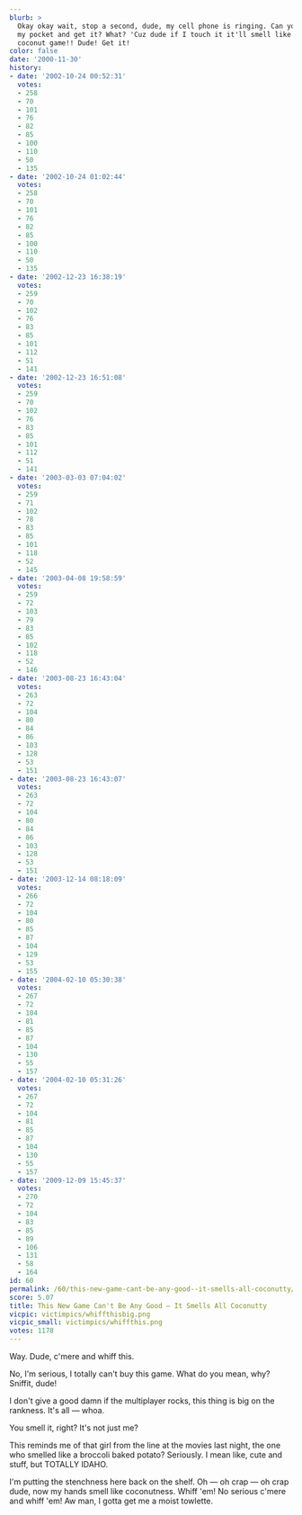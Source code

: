 ```yaml
---
blurb: >
  Okay okay wait, stop a second, dude, my cell phone is ringing. Can you reach into
  my pocket and get it? What? 'Cuz dude if I touch it it'll smell like that sick ass
  coconut game!! Dude! Get it!
color: false
date: '2000-11-30'
history:
- date: '2002-10-24 00:52:31'
  votes:
  - 258
  - 70
  - 101
  - 76
  - 82
  - 85
  - 100
  - 110
  - 50
  - 135
- date: '2002-10-24 01:02:44'
  votes:
  - 258
  - 70
  - 101
  - 76
  - 82
  - 85
  - 100
  - 110
  - 50
  - 135
- date: '2002-12-23 16:38:19'
  votes:
  - 259
  - 70
  - 102
  - 76
  - 83
  - 85
  - 101
  - 112
  - 51
  - 141
- date: '2002-12-23 16:51:08'
  votes:
  - 259
  - 70
  - 102
  - 76
  - 83
  - 85
  - 101
  - 112
  - 51
  - 141
- date: '2003-03-03 07:04:02'
  votes:
  - 259
  - 71
  - 102
  - 78
  - 83
  - 85
  - 101
  - 118
  - 52
  - 145
- date: '2003-04-08 19:58:59'
  votes:
  - 259
  - 72
  - 103
  - 79
  - 83
  - 85
  - 102
  - 118
  - 52
  - 146
- date: '2003-08-23 16:43:04'
  votes:
  - 263
  - 72
  - 104
  - 80
  - 84
  - 86
  - 103
  - 128
  - 53
  - 151
- date: '2003-08-23 16:43:07'
  votes:
  - 263
  - 72
  - 104
  - 80
  - 84
  - 86
  - 103
  - 128
  - 53
  - 151
- date: '2003-12-14 08:18:09'
  votes:
  - 266
  - 72
  - 104
  - 80
  - 85
  - 87
  - 104
  - 129
  - 53
  - 155
- date: '2004-02-10 05:30:38'
  votes:
  - 267
  - 72
  - 104
  - 81
  - 85
  - 87
  - 104
  - 130
  - 55
  - 157
- date: '2004-02-10 05:31:26'
  votes:
  - 267
  - 72
  - 104
  - 81
  - 85
  - 87
  - 104
  - 130
  - 55
  - 157
- date: '2009-12-09 15:45:37'
  votes:
  - 270
  - 72
  - 104
  - 83
  - 85
  - 89
  - 106
  - 131
  - 58
  - 164
id: 60
permalink: /60/this-new-game-cant-be-any-good--it-smells-all-coconutty/
score: 5.07
title: This New Game Can't Be Any Good — It Smells All Coconutty
vicpic: victimpics/whiffthisbig.png
vicpic_small: victimpics/whiffthis.png
votes: 1178
---
```


Way. Dude, c'mere and whiff this.

No, I'm serious, I totally can't buy this game. What do you mean, why?
Sniffit, dude!

I don't give a good damn if the multiplayer rocks, this thing is big on
the rankness. It's all — whoa.

You smell it, right? It's not just me?

This reminds me of that girl from the line at the movies last night, the
one who smelled like a broccoli baked potato? Seriously. I mean like,
cute and stuff, but TOTALLY IDAHO.

I'm putting the stenchness here back on the shelf. Oh — oh crap — oh
crap dude, now my hands smell like coconutness. Whiff 'em! No serious
c'mere and whiff 'em! Aw man, I gotta get me a moist towlette.
